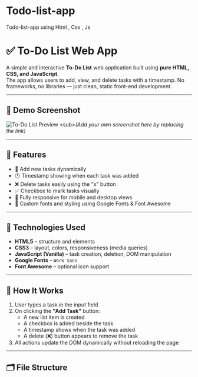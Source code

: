 # Todo-list-app
Todo-list-app using Html , Css , Js

# ✅ To-Do List Web App

A simple and interactive **To-Do List** web application built using **pure HTML, CSS, and JavaScript**.  
The app allows users to add, view, and delete tasks with a timestamp. No frameworks, no libraries — just clean, static front-end development.

---

## 📸 Demo Screenshot

![To-Do List Preview]([![image](https://github.com/user-attachments/assets/3cebd98a-134d-463a-9a15-9e3adcb542c1](https://i.postimg.cc/bNsgdkbL/Untaitled.png)))  
<sub>*(Add your own screenshot here by replacing the link)*</sub>

---

## 🌟 Features

- 📝 Add new tasks dynamically  
- 🕐 Timestamp showing when each task was added  
- ❌ Delete tasks easily using the "x" button  
- ✅ Checkbox to mark tasks visually  
- 📱 Fully responsive for mobile and desktop views  
- 🎨 Custom fonts and styling using Google Fonts & Font Awesome

---

## 🚀 Technologies Used

- **HTML5** – structure and elements  
- **CSS3** – layout, colors, responsiveness (media queries)  
- **JavaScript (Vanilla)** – task creation, deletion, DOM manipulation  
- **Google Fonts** – `Work Sans`  
- **Font Awesome** – optional icon support

---

## 🧠 How It Works

1. User types a task in the input field
2. On clicking the **"Add Task"** button:
   - A new list item is created
   - A checkbox is added beside the task
   - A timestamp shows when the task was added
   - A delete (❌) button appears to remove the task
3. All actions update the DOM dynamically without reloading the page

---

## 🗂️ File Structure



